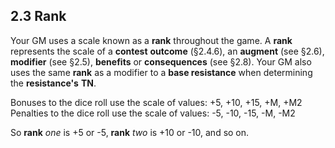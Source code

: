 ## 2.3 Rank

Your GM uses a scale known as a **rank** throughout the game. A **rank** represents the scale of a **contest** **outcome** (§2.4.6), an **augment** (see §2.6), **modifier** (see §2.5), **benefits** or **consequences** (see §2.8). Your GM also uses the same **rank** as a modifier to a **base resistance** when determining the **resistance's** **TN**.

Bonuses to the dice roll use the scale of values: +5, +10, +15, +M, +M2
Penalties to the dice roll use the scale of values: -5, -10, -15, -M, -M2

So **rank** *one* is +5 or -5, **rank** *two* is +10 or -10, and so on.


